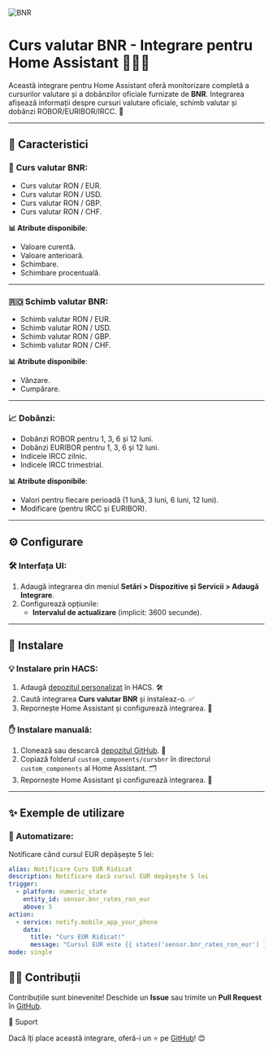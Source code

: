 ![BNR](https://github.com/user-attachments/assets/a2f7ae7c-6ca0-4c8d-b5f0-3c0f6517fefc)

# Curs valutar BNR - Integrare pentru Home Assistant 🏦🇷🇴

Această integrare pentru Home Assistant oferă monitorizare completă a cursurilor valutare și a dobânzilor oficiale furnizate de **BNR**. Integrarea afișează informații despre cursuri valutare oficiale, schimb valutar și dobânzi ROBOR/EURIBOR/IRCC. 🚀

---

## 🌟 Caracteristici

### 🏦 **Curs valutar BNR**:
-  Curs valutar RON / EUR.
-  Curs valutar RON / USD.
-  Curs valutar RON / GBP.
-  Curs valutar RON / CHF.

**📊 Atribute disponibile**:
  - Valoare curentă.
  - Valoare anterioară.
  - Schimbare.
  - Schimbare procentuală.

---

### 🇷🇴 **Schimb valutar BNR**:
-  Schimb valutar RON / EUR.
-  Schimb valutar RON / USD.
-  Schimb valutar RON / GBP.
-  Schimb valutar RON / CHF.

**📊 Atribute disponibile**:
  - Vânzare.
  - Cumpărare.

---

### 📈 **Dobânzi**:
-  Dobânzi ROBOR pentru 1, 3, 6 și 12 luni.
-  Dobânzi EURIBOR pentru 1, 3, 6 și 12 luni.
-  Indicele IRCC zilnic.
-  Indicele IRCC trimestrial.

**📊 Atribute disponibile**:
  - Valori pentru fiecare perioadă (1 lună, 3 luni, 6 luni, 12 luni).
  - Modificare (pentru IRCC și EURIBOR).

---

## ⚙️ Configurare

### 🛠️ Interfața UI:
1. Adaugă integrarea din meniul **Setări > Dispozitive și Servicii > Adaugă Integrare**.
2. Configurează opțiunile:
   - **Intervalul de actualizare** (implicit: 3600 secunde).

---

## 🚀 Instalare

### 💡 Instalare prin HACS:
1. Adaugă [depozitul personalizat](https://github.com/cnecrea/cursbnr) în HACS. 🛠️
2. Caută integrarea **Curs valutar BNR** și instaleaz-o. ✅
3. Repornește Home Assistant și configurează integrarea. 🔄

### ✋ Instalare manuală:
1. Clonează sau descarcă [depozitul GitHub](https://github.com/cnecrea/cursbnr). 📂
2. Copiază folderul `custom_components/cursbnr` în directorul `custom_components` al Home Assistant. 🗂️
3. Repornește Home Assistant și configurează integrarea. 🔧

---

## ✨ Exemple de utilizare

### 🔔 Automatizare:
Notificare când cursul EUR depășește 5 lei:

```yaml
alias: Notificare Curs EUR Ridicat
description: Notificare dacă cursul EUR depășește 5 lei
trigger:
  - platform: numeric_state
    entity_id: sensor.bnr_rates_ron_eur
    above: 5
action:
  - service: notify.mobile_app_your_phone
    data:
      title: "Curs EUR Ridicat!"
      message: "Cursul EUR este {{ states('sensor.bnr_rates_ron_eur') }} lei."
mode: single
```

## 🧑‍💻 Contribuții

Contribuțiile sunt binevenite! Deschide un **Issue** sau trimite un **Pull Request** în [GitHub](https://github.com/cnecrea/cursbnr/issues).

🌟 Suport

Dacă îți place această integrare, oferă-i un ⭐ pe [GitHub](https://github.com/cnecrea/cursbnr)! 😊
